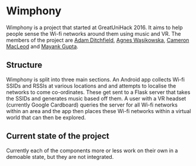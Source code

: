 Wimphony
========

Wimphony is a project that started at GreatUniHack 2016. It aims to help people sense the Wi-fi networks around them using music and VR. The members of the project are [Adam Ditchfield](https://github.com/Surfad), [Agnes Wąsikowska](https://github.com/aga11313), [Cameron MacLeod](https://github.com/notexactlyawe) and [Mayank Gupta](https://github.com/officialgupta).

## Structure

Wimphony is split into three main sections. An Android app collects Wi-fi SSIDs and RSSIs at various locations and and attempts to localise the networks to come co-ordinates. These get sent to a Flask server that takes the SSIDs and generates music based off them. A user with a VR headset (currently Google Cardboard) queries the server for all Wi-fi networks within an area and the app then places these Wi-fi networks within a virtual world that can then be explored.

## Current state of the project

Currently each of the components more or less work on their own in a demoable state, but they are not integrated.

